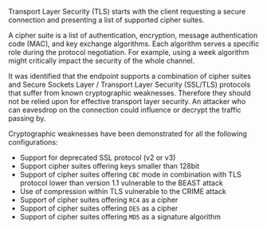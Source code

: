 Transport Layer Security (TLS) starts with the client requesting a secure connection and presenting a list of supported
cipher suites.

A cipher suite is a list of authentication, encryption, message authentication code (MAC), and key exchange algorithms.
Each algorithm serves a specific role during the protocol negotiation. For example, using a week algorithm might
critically impact
the security of the whole channel.

It was identified that the endpoint supports a combination of cipher suites and Secure Sockets Layer / Transport Layer
Security (SSL/TLS) protocols that suffer from known cryptographic weaknesses. Therefore they should not be relied upon
for effective transport layer security. An attacker who can eavesdrop on the connection could influence or
decrypt the traffic passing by.

Cryptographic weaknesses have been demonstrated for all the following configurations:

* Support for deprecated SSL protocol (v2 or v3)
* Support cipher suites offering keys smaller than 128bit
* Support of cipher suites offering `CBC` mode in combination with TLS protocol lower than version 1.1 vulnerable to the
  BEAST attack
* Use of compression within TLS vulnerable to the CRIME attack
* Support of cipher suites offering `RC4` as a cipher
* Support of cipher suites offering `DES` as a cipher
* Support of cipher suites offering `MD5` as a signature algorithm
